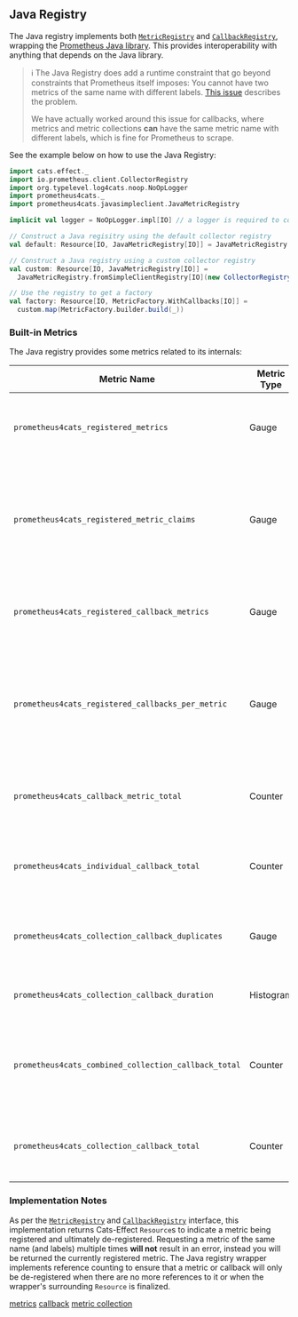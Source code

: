 ## Java Registry

The Java registry implements both [`MetricRegistry`] and [`CallbackRegistry`], wrapping the [Prometheus Java library].
This provides interoperability with anything that depends on the Java library.

> ℹ️ The Java Registry does add a runtime constraint that go beyond constraints that Prometheus itself imposes:
> You cannot have two metrics of the same name with different labels.
> [This issue](https://github.com/prometheus/client_java/issues/696) describes the problem.
>
> We have actually worked around this issue for callbacks, where metrics and metric collections **can** have the same
> metric name with different labels, which is fine for Prometheus to scrape.

See the example below on how to use the Java Registry:

```scala mdoc:silent
import cats.effect._
import io.prometheus.client.CollectorRegistry
import org.typelevel.log4cats.noop.NoOpLogger
import prometheus4cats._
import prometheus4cats.javasimpleclient.JavaMetricRegistry

implicit val logger = NoOpLogger.impl[IO] // a logger is required to construct the Java registry

// Construct a Java regisitry using the default collector registry
val default: Resource[IO, JavaMetricRegistry[IO]] = JavaMetricRegistry.default[IO]()

// Construct a Java registry using a custom collector registry
val custom: Resource[IO, JavaMetricRegistry[IO]] =
  JavaMetricRegistry.fromSimpleClientRegistry[IO](new CollectorRegistry())

// Use the registry to get a factory
val factory: Resource[IO, MetricFactory.WithCallbacks[IO]] =
  custom.map(MetricFactory.builder.build(_))
```

### Built-in Metrics

The Java registry provides some metrics related to its internals:

| Metric Name                                          | Metric Type | Labels                             | Description                                                                                                                                                                |
|------------------------------------------------------|-------------|------------------------------------|----------------------------------------------------------------------------------------------------------------------------------------------------------------------------|
| `prometheus4cats_registered_metrics`                 | Gauge       |                                    | Number of [metrics] registered in the Prometheus Java registry by Prometheus4Cats                                                                                          |
| `prometheus4cats_registered_metric_claims`           | Gauge       | `metric_name`, `metric_type`       | Number of claims on each metric registered in the Prometheus Java registry by Prometheus4Cats; i.e. how many [references](#implementation-notes) there are for each metric |
| `prometheus4cats_registered_callback_metrics`        | Gauge       |                                    | Number of [callback] metrics registered in the Prometheus Java registry by Prometheus4Cats                                                                                 |
| `prometheus4cats_registered_callbacks_per_metric`    | Gauge       | `metric_name`, `metric_type`       | Number of callbacks per metric [callback] registered with the Prometheus4Cats Java registry. Multiple callbacks may be registered per metric name.                         |                                                                                                                                                                            |
| `prometheus4cats_callback_metric_total`              | Counter     | `metric_name`, `status`            | Number of times all callbacks for a metric have been executed, with a status (success, error, timeout)                                                                     |
| `prometheus4cats_individual_callback_total`          | Counter     | `metric_name`, `status`            | Number of times each metric callback has been executed, with a status (success, error, timeout)                                                                            |
| `prometheus4cats_collection_callback_duplicates`     | Gauge       | `duplicate_type`,  `metric_prefix` | Duplicate metrics with different types detected in [metric collection]s callbacks                                                                                          |
| `prometheus4cats_collection_callback_duration`       | Histogram   |                                    | Time it takes to run all metric collection callbacks                                                                                                                       |
| `prometheus4cats_combined_collection_callback_total` | Counter     | `status`                           | Number of times all of the metric collection callbacks have been executed, with a status (success, error, timeout)                                                         |
| `prometheus4cats_collection_callback_total`          | Counter     | `status`                           | Number of times a metric collection callback has been executed, with a status (success, error, timeout)                                                                    |

### Implementation Notes

As per the [`MetricRegistry`] and [`CallbackRegistry`] interface, this implementation returns Cats-Effect `Resource`s
to indicate a metric being registered and ultimately de-registered. Requesting a metric of the same name (and labels)
multiple times **will not** result in an error, instead you will be returned the currently registered metric. The Java
registry wrapper implements reference counting to ensure that a metric or callback will only be de-registered when there
are no more references to it or when the wrapper's surrounding `Resource` is finalized.

[metrics](../metrics/primitive-metric-types.md)
[callback](../interface/dsl.md#metric-callbacks)
[metric collection](../interface/dsl.md#metric-collection)

[`MetricRegistry`]: ../interface/metric-registry.md
[`CallbackRegistry`]: ../interface/callback-registry.md

[Prometheus Java library]: https://github.com/prometheus/client_java/
